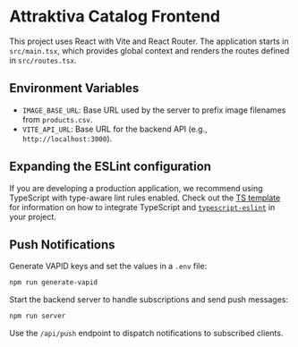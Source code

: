 # Attraktiva Catalog Frontend

This project uses React with Vite and React Router. The application starts in `src/main.tsx`, which provides global context and renders the routes defined in `src/routes.tsx`.

## Environment Variables

- `IMAGE_BASE_URL`: Base URL used by the server to prefix image filenames from `products.csv`.
- `VITE_API_URL`: Base URL for the backend API (e.g., `http://localhost:3000`).

## Expanding the ESLint configuration

If you are developing a production application, we recommend using TypeScript with type-aware lint rules enabled. Check out the [TS template](https://github.com/vitejs/vite/tree/main/packages/create-vite/template-react-ts) for information on how to integrate TypeScript and [`typescript-eslint`](https://typescript-eslint.io) in your project.

## Push Notifications

Generate VAPID keys and set the values in a `.env` file:

```bash
npm run generate-vapid
```

Start the backend server to handle subscriptions and send push messages:

```bash
npm run server
```

Use the `/api/push` endpoint to dispatch notifications to subscribed clients.
